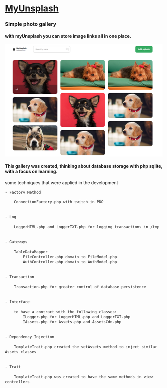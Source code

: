 
# [MyUnsplash](#)


### Simple photo gallery

#### with myUnsplash you can store image links all in one place.


![MyUnsplash](https://github.com/erickferreir4/myUnsplash/blob/master/app/assets/imgs/myUnsplash.png?raw=true)


#### This gallery was created, thinking about database storage with php sqlite, with a focus on learning.

some techniques that were applied in the development

```
- Factory Method
    
    ConnectionFactory.php with switch in PDO


- Log

    LoggerHTML.php and LoggerTXT.php for logging transactions in /tmp
    

- Gateways

    TableDataMapper
        FileController.php domain to FileModel.php
        AuthController.php domain to AuthModel.php


- Transaction

    Transaction.php for greater control of database persistence


- Interface

    to have a contract with the following classes:
        ILogger.php for LoggerHTML.php and LoggerTXT.php
        IAssets.php for Assets.php and AssetsCdn.php


- Dependency Injection

    TemplateTrait.php created the setAssets method to inject similar Assets classes
    

- Trait

    TemplateTrait.php was created to have the same methods in view controllers
    
```
